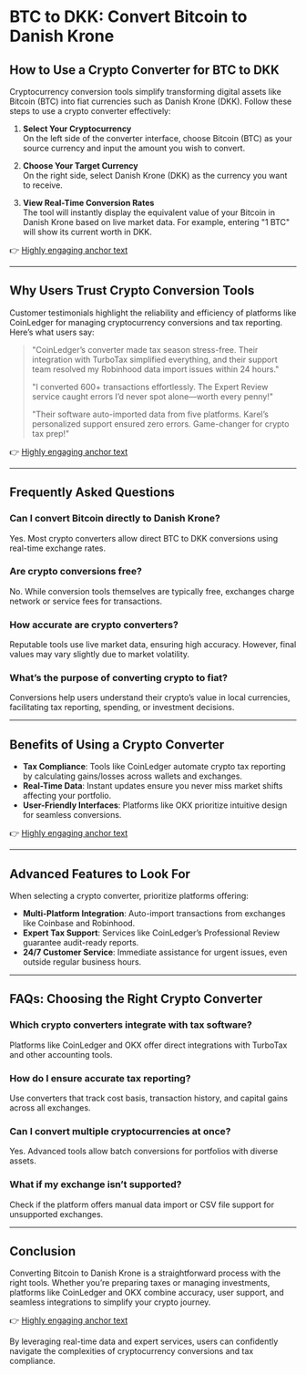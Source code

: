 # BTC to DKK: Convert Bitcoin to Danish Krone  

## How to Use a Crypto Converter for BTC to DKK  

Cryptocurrency conversion tools simplify transforming digital assets like Bitcoin (BTC) into fiat currencies such as Danish Krone (DKK). Follow these steps to use a crypto converter effectively:  

1. **Select Your Cryptocurrency**  
   On the left side of the converter interface, choose Bitcoin (BTC) as your source currency and input the amount you wish to convert.  

2. **Choose Your Target Currency**  
   On the right side, select Danish Krone (DKK) as the currency you want to receive.  

3. **View Real-Time Conversion Rates**  
   The tool will instantly display the equivalent value of your Bitcoin in Danish Krone based on live market data. For example, entering "1 BTC" will show its current worth in DKK.  

👉 [Highly engaging anchor text](https://bit.ly/okx-bonus)  

---

## Why Users Trust Crypto Conversion Tools  

Customer testimonials highlight the reliability and efficiency of platforms like CoinLedger for managing cryptocurrency conversions and tax reporting. Here’s what users say:  

> "CoinLedger’s converter made tax season stress-free. Their integration with TurboTax simplified everything, and their support team resolved my Robinhood data import issues within 24 hours."  
>  
> "I converted 600+ transactions effortlessly. The Expert Review service caught errors I’d never spot alone—worth every penny!"  
>  
> "Their software auto-imported data from five platforms. Karel’s personalized support ensured zero errors. Game-changer for crypto tax prep!"  

👉 [Highly engaging anchor text](https://bit.ly/okx-bonus)  

---

## Frequently Asked Questions  

### **Can I convert Bitcoin directly to Danish Krone?**  
Yes. Most crypto converters allow direct BTC to DKK conversions using real-time exchange rates.  

### **Are crypto conversions free?**  
No. While conversion tools themselves are typically free, exchanges charge network or service fees for transactions.  

### **How accurate are crypto converters?**  
Reputable tools use live market data, ensuring high accuracy. However, final values may vary slightly due to market volatility.  

### **What’s the purpose of converting crypto to fiat?**  
Conversions help users understand their crypto’s value in local currencies, facilitating tax reporting, spending, or investment decisions.  

---

## Benefits of Using a Crypto Converter  

- **Tax Compliance**: Tools like CoinLedger automate crypto tax reporting by calculating gains/losses across wallets and exchanges.  
- **Real-Time Data**: Instant updates ensure you never miss market shifts affecting your portfolio.  
- **User-Friendly Interfaces**: Platforms like OKX prioritize intuitive design for seamless conversions.  

👉 [Highly engaging anchor text](https://bit.ly/okx-bonus)  

---

## Advanced Features to Look For  

When selecting a crypto converter, prioritize platforms offering:  
- **Multi-Platform Integration**: Auto-import transactions from exchanges like Coinbase and Robinhood.  
- **Expert Tax Support**: Services like CoinLedger’s Professional Review guarantee audit-ready reports.  
- **24/7 Customer Service**: Immediate assistance for urgent issues, even outside regular business hours.  

---

## FAQs: Choosing the Right Crypto Converter  

### **Which crypto converters integrate with tax software?**  
Platforms like CoinLedger and OKX offer direct integrations with TurboTax and other accounting tools.  

### **How do I ensure accurate tax reporting?**  
Use converters that track cost basis, transaction history, and capital gains across all exchanges.  

### **Can I convert multiple cryptocurrencies at once?**  
Yes. Advanced tools allow batch conversions for portfolios with diverse assets.  

### **What if my exchange isn’t supported?**  
Check if the platform offers manual data import or CSV file support for unsupported exchanges.  

---

## Conclusion  

Converting Bitcoin to Danish Krone is a straightforward process with the right tools. Whether you’re preparing taxes or managing investments, platforms like CoinLedger and OKX combine accuracy, user support, and seamless integrations to simplify your crypto journey.  

👉 [Highly engaging anchor text](https://bit.ly/okx-bonus)  

By leveraging real-time data and expert services, users can confidently navigate the complexities of cryptocurrency conversions and tax compliance.